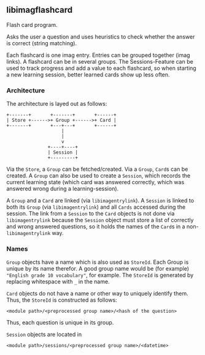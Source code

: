 ## libimagflashcard

Flash card program.

Asks the user a question and uses heuristics to check whether the answer is
correct (string matching).

Each flashcard is one imag entry. Entries can be grouped together (imag
links). A flashcard can be in several groups.
The Sessions-Feature can be used to track progress and add a value to each
flashcard, so when starting a new learning session, better learned cards show
up less often.

### Architecture

The architecture is layed out as follows:

```
+-------+       +-------+       +------+
| Store +------>+ Group +------>+ Card |
+-------+       +---+---+       +------+
                    |
                    |
                    v
               +----+----+
               | Session |
               +---------+
```

Via the `Store`, a `Group` can be fetched/created.
Via a `Group`, `Card`s can be created.
A `Group` can also be used to create a `Session`, which records the current
learning state (which card was answered correctly, which was answered wrong
during a learning-session).

A `Group` and a `Card` are linked (via `libimagentrylink`).
A `Session` is linked to both its `Group` (via `libimagentrylink`)
and all `Cards` accessed during the session.
The link from a `Session` to the `Card` objects is not done via
`libimagentrylink` because the `Session` object must store a list of correctly
and wrong answered questions, so it holds the names of the `Card`s in a
non-`libimagentrylink` way.

### Names

`Group` objects have a name which is also used as `StoreId`. Each Group is
unique by its name therefor.
A good group name would be (for example) `"English grade 10 vocabulary"`, for
example. The `StoreId` is generated by replacing whitespace with `_` in the
name.

`Card` objects do not have a name or other way to uniquely identify them.
Thus, the `StoreId` is constructed as follows:

```
<module path>/<preprocessed group name>/<hash of the question>
```

Thus, each question is unique in its group.

`Session` objects are located in

```
<module path>/sessions/<preprocessed group name>/<datetime>
```

